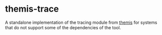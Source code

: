 # themis-trace

A standalone implementation of the tracing module from [themis](https://github.com/addam128/themis) for systems that do not support some of the dependencies of the tool.
